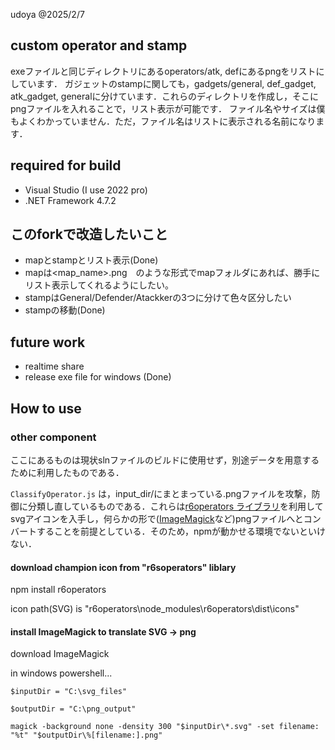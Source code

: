 udoya @2025/2/7

## custom operator and stamp
exeファイルと同じディレクトリにあるoperators/atk, defにあるpngをリストにしています．
ガジェットのstampに関しても，gadgets/general, def_gadget, atk_gadget, generalに分けています．これらのディレクトリを作成し，そこにpngファイルを入れることで，リスト表示が可能です．
ファイル名やサイズは僕もよくわかっていません．ただ，ファイル名はリストに表示される名前になります．


## required for build
- Visual Studio (I use 2022 pro)
- .NET Framework 4.7.2

## このforkで改造したいこと
- mapとstampとリスト表示(Done)
 - mapは<map_name>_<attribute>_<floor>.png　のような形式でmapフォルダにあれば、勝手にリスト表示してくれるようにしたい。
 - stampはGeneral/Defender/Atackkerの3つに分けて色々区分したい
- stampの移動(Done)


## future work
- realtime share
- release exe file for windows (Done)


## How to use

### other component
ここにあるものは現状slnファイルのビルドに使用せず，別途データを用意するために利用したものである．

`ClassifyOperator.js` は，input_dir/にまとまっている.pngファイルを攻撃，防御に分類し直しているものである．これらは[r6operators ライブラリ](https://github.com/marcopixel/r6operators)を利用してsvgアイコンを入手し，何らかの形で([ImageMagick](https://imagemagick.org/index.php)など)pngファイルへとコンバートすることを前提としている．そのため，npmが動かせる環境でないといけない．

#### download champion icon from "r6soperators" liblary

npm install r6operators

icon path(SVG) is "r6operators\node_modules\r6operators\dist\icons"

#### install ImageMagick to translate SVG -> png
download ImageMagick

in windows powershell...
```shell
$inputDir = "C:\svg_files"

$outputDir = "C:\png_output"

magick -background none -density 300 "$inputDir\*.svg" -set filename: "%t" "$outputDir\%[filename:].png"
```
